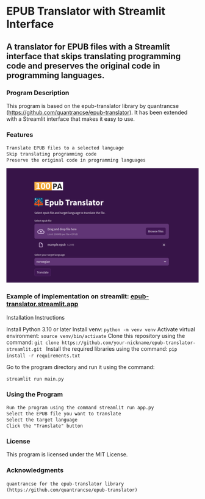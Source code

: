 # EPUB Translator with Streamlit Interface

## A translator for EPUB files with a Streamlit interface that skips translating programming code and preserves the original code in programming languages.

### Program Description

This program is based on the epub-translator library by quantrancse (https://github.com/quantrancse/epub-translator). It has been extended with a Streamlit interface that makes it easy to use.

### Features

    Translate EPUB files to a selected language
    Skip translating programming code
    Preserve the original code in programming languages

![epubTranslator](./images/epubTranslator.png "screenshot")

### Example of implementation on streamlit: [epub-translator.streamlit.app](https://epub-translator.streamlit.app/ "epub/translator.streamlit.app") 

Installation Instructions

Install Python 3.10 or later
Install venv:
```python -m venv venv```
Activate virtual environment:
```source venv/bin/activate```
Clone this repository using the command:
```git clone https://github.com/your-nickname/epub-translator-streamlit.git ```
Install the required libraries using the command:
```pip install -r requirements.txt```

Go to the program directory and run it using the command:

```
streamlit run main.py
```

### Using the Program

    Run the program using the command streamlit run app.py
    Select the EPUB file you want to translate
    Select the target language
    Click the "Translate" button

### License

This program is licensed under the MIT License.

### Acknowledgments

    quantrancse for the epub-translator library (https://github.com/quantrancse/epub-translator)

